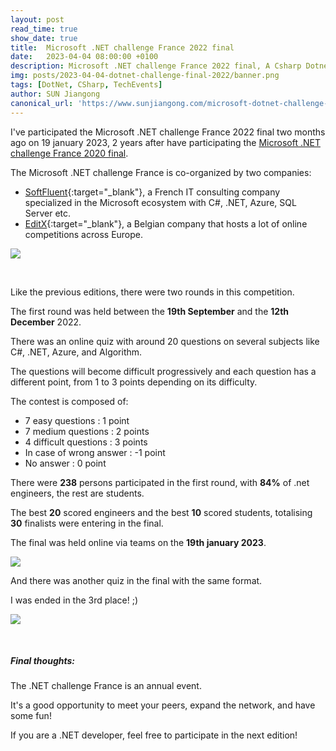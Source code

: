 ```yaml
---
layout: post
read_time: true
show_date: true
title:  Microsoft .NET challenge France 2022 final
date:   2023-04-04 08:00:00 +0100
description: Microsoft .NET challenge France 2022 final, A Csharp Dotnet Azure Algorithm competition organized by Softfluent, Microsoft, EditX
img: posts/2023-04-04-dotnet-challenge-final-2022/banner.png 
tags: [DotNet, CSharp, TechEvents]
author: SUN Jiangong
canonical_url: 'https://www.sunjiangong.com/microsoft-dotnet-challenge-france-2022-final.html'
---
```


I've participated the Microsoft .NET challenge France 2022 final two months ago on 19 january 2023, 2 years after have participating the [Microsoft .NET challenge France 2020 final](https://www.sunjiangong.com/2021/12/07/microsoft-dotnet-challenge-france-2020-final.html).

The Microsoft .NET challenge France is co-organized by two companies:

- [SoftFluent](https://www.softfluent.fr){:target="_blank"}, a French IT consulting company specialized in the Microsoft ecosystem with C#, .NET, Azure, SQL Server etc.
- [EditX](https://editx.eu){:target="_blank"}, a Belgian company that hosts a lot of online competitions across Europe. 

![](./../../../assets/img/posts/2023-04-04-dotnet-challenge-final-2022/Finale-NET-Challenge.png)

<!--more-->
<br/>

Like the previous editions, there were two rounds in this competition. 

The first round was held between the **19th September** and the **12th December** 2022.

There was an online quiz with around 20 questions on several subjects like C#, .NET, Azure, and Algorithm. 

The questions will become difficult progressively and each question has a different point, from 1 to 3 points depending on its difficulty.

The contest is composed of:
- 7 easy questions : 1 point
- 7 medium questions : 2 points
- 4 difficult questions : 3 points
- In case of wrong answer : -1 point
- No answer : 0 point

There were **238** persons participated in the first round, with **84%** of .net engineers, the rest are students.

The best **20** scored engineers and the best **10** scored students, totalising **30** finalists were entering in the final.  

The final was held online via teams on the **19th january 2023**.

![](./../../../assets/img/posts/2023-04-04-dotnet-challenge-final-2022/la-finale.png)

And there was another quiz in the final with the same format.

I was ended in the 3rd place! ;) 

![](./../../../assets/img/posts/2023-04-04-dotnet-challenge-final-2022/ranking.png)

<br/>

##### Final thoughts:

The .NET challenge France is an annual event.

It's a good opportunity to meet your peers, expand the network, and have some fun!

If you are a .NET developer, feel free to participate in the next edition!
